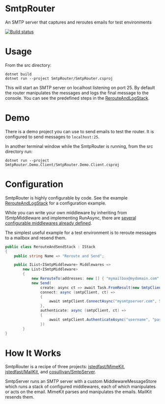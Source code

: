 # SmtpRouter
An SMTP server that captures and reroutes emails for test environments

[![Build status](https://ci.appveyor.com/api/projects/status/cx8cjr6ejyboupgb/branch/master?svg=true)](https://ci.appveyor.com/project/justinjstark/smtprouter/branch/master)

# Usage
From the src directory:
```
dotnet build
dotnet run --project SmtpRouter/SmtpRouter.csproj
```

This will start an SMTP server on localhost listening on port 25. By default the router manipulates the messages and logs the final message to the console. You can see the predefined steps in the [RerouteAndLogStack](https://github.com/justinjstark/SmtpRouter/blob/master/src/SmtpRouter/Stacks/RerouteAndLogStack).

# Demo
There is a demo project you can use to send emails to test the router. It is configured to send messages to `localhost:25`.

In another terminal window while the SmtpRouter is running, from the src directory run:
```
dotnet run --project SmtpRouter.Demo.Client/SmtpRouter.Demo.Client.csproj
```

# Configuration
SmtpRouter is highly configurable by code. See the example [RerouteAndLogStack](https://github.com/justinjstark/SmtpRouter/blob/master/src/SmtpRouter/Stacks/RerouteAndLogStack) for a configuration example.

While you can write your own middleware by inheriting from ISmtpMiddleware and implementing RunAsync, there are [several configurable middlewares already defined](https://github.com/justinjstark/SmtpRouter/tree/master/src/SmtpRouter/Middlewares).

The simplest useful example for a test environment is to reroute messages to a mailbox and resend them.
```csharp
public class RerouteAndSendStack : IStack
{
    public string Name => "Reroute and Send";

    public IList<ISmtpMiddleware> Middlewares =>
        new List<ISmtpMiddleware>
        {
            new RerouteTo(addresses: new [] { "mymailbox@mydomain.com" }),
            new Send(
                create: async ct => await Task.FromResult(new SmtpClient()),
                connect: async (smtpClient, ct) =>
                {
                    await smtpClient.ConnectAsync("mysmtpserver.com", 587, SecureSocketOptions.StartTls, ct);
                },
                authenticate: async (smtpClient, ct) =>
                {
                    await smtpClient.AuthenticateAsync("username", "password", ct);
                })
        }
}
```

# How It Works
SmtpRouter is a recipe of three projects: [jstedfast/MimeKit](https://github.com/jstedfast/MimeKit), [jstedfast/MailKit](https://github.com/jstedfast/MailKit), and [cosullivan/SmtpServer](https://github.com/cosullivan/SmtpServer).

SmtpServer runs an SMTP server with a custom MiddlewareMessageStore which runs a stack of configured middlewares, each of which manipulates or acts on the email. MimeKit parses and manipulates the emails. MailKit resends them.
